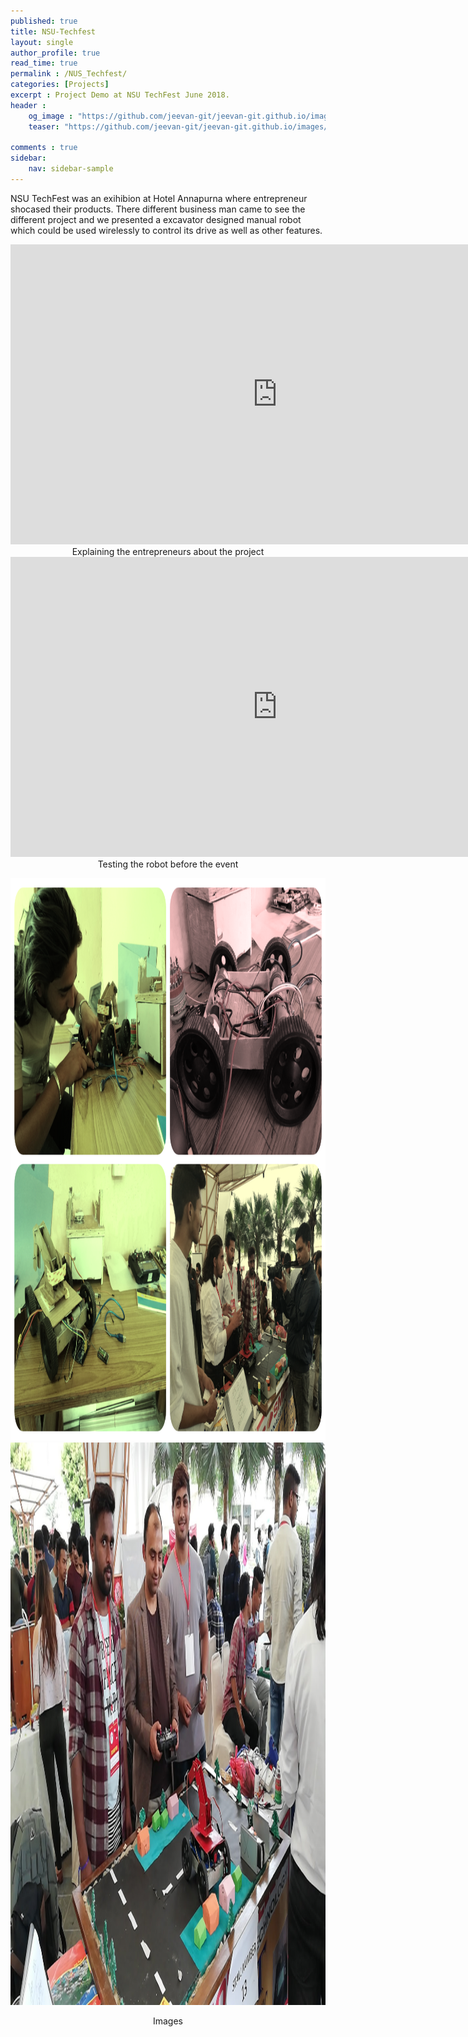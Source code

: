 ```yaml
---
published: true
title: NSU-Techfest
layout: single
author_profile: true
read_time: true
permalink : /NUS_Techfest/
categories: [Projects]
excerpt : Project Demo at NSU TechFest June 2018. 
header :
    og_image : "https://github.com/jeevan-git/jeevan-git.github.io/images/NSU_Techfest.png"
    teaser: "https://github.com/jeevan-git/jeevan-git.github.io/images/NSU_Techfest.png"

comments : true
sidebar:
    nav: sidebar-sample
---
```


NSU TechFest was an exihibion at Hotel Annapurna where entrepreneur shocased their products. There different business man came to see the different project and we presented a excavator designed manual robot which could be used wirelessly to control its drive as well as other features.


<iframe width="853" height="480" src="https://www.youtube.com/embed/Z30jyOVZKOc" title="YouTube video player" frameborder="0" allow="accelerometer; autoplay; clipboard-write; encrypted-media; gyroscope; picture-in-picture" allowfullscreen></iframe>

<div style="text-align: center">
Explaining the entrepreneurs about the project
</div>

<iframe width="853" height="480" src="https://www.youtube.com/embed/psH8TkNUlHc" title="YouTube video player" frameborder="0" allow="accelerometer; autoplay; clipboard-write; encrypted-media; gyroscope; picture-in-picture" allowfullscreen></iframe>

<div style="text-align: center">
Testing the robot before the event
</div>

<p align="center">
  <img width="1200" height="900" src="/images/NSU_TechFest/08.png">
  <img width="1200" height="900" src="/images/NSU_TechFest/09.jpg">
  <div style="text-align: center">
  Images
  </div>
</p>


<br>
